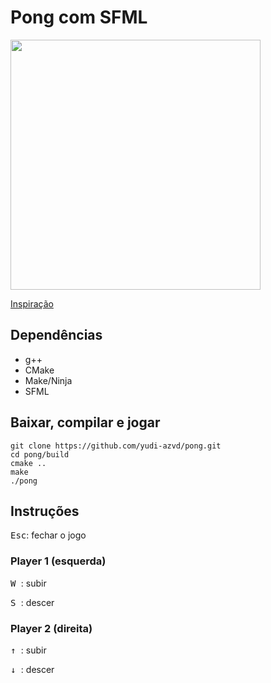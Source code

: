 # Pong com SFML

<img src=".github/screenshot.png" width="400">

[Inspiração](https://www.youtube.com/watch?v=fiShX2pTz9A)

## Dependências
- g++
- CMake
- Make/Ninja 
- SFML


## Baixar, compilar e jogar
    git clone https://github.com/yudi-azvd/pong.git
    cd pong/build
    cmake ..
    make
    ./pong


## Instruções
<kbd>Esc</kbd>: fechar o jogo

### Player 1 (esquerda)
<kbd> W </kbd>: subir

<kbd> S </kbd>: descer

### Player 2 (direita)
<kbd> ↑ </kbd>: subir

<kbd> ↓ </kbd>: descer

